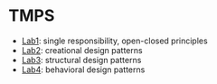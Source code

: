# TMPS
- [Lab1](./TmpsLabs/Lab1): single responsibility, open-closed principles
- [Lab2](./TmpsLabs/Lab2): creational design patterns
- [Lab3](./TmpsLabs/Lab3): structural design patterns
- [Lab4](./TmpsLabs/Lab4): behavioral design patterns
